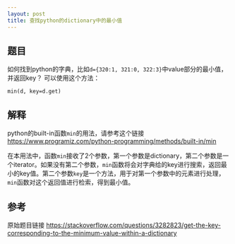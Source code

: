 ```yaml
---
layout: post
title: 查找python的dictionary中的最小值
---
```

    
## 题目    
如何找到python的字典，比如`d={320:1, 321:0, 322:3}`中value部分的最小值，并返回key？
可以使用这个方法：
```
min(d, key=d.get) 
```

## 解释
python的built-in函数`min`的用法，请参考这个链接 https://www.programiz.com/python-programming/methods/built-in/min

在本用法中，函数`min`接收了2个参数，第一个参数是dictionary，第二个参数是一个iterator。如果没有第二个参数，`min`函数将会对字典给的key进行搜索，返回最小的key值。第二个参数`key`是一个方法，用于对第一个参数中的元素进行处理，`min`函数对这个返回值进行检索，得到最小值。


## 参考
原始题目链接 https://stackoverflow.com/questions/3282823/get-the-key-corresponding-to-the-minimum-value-within-a-dictionary

